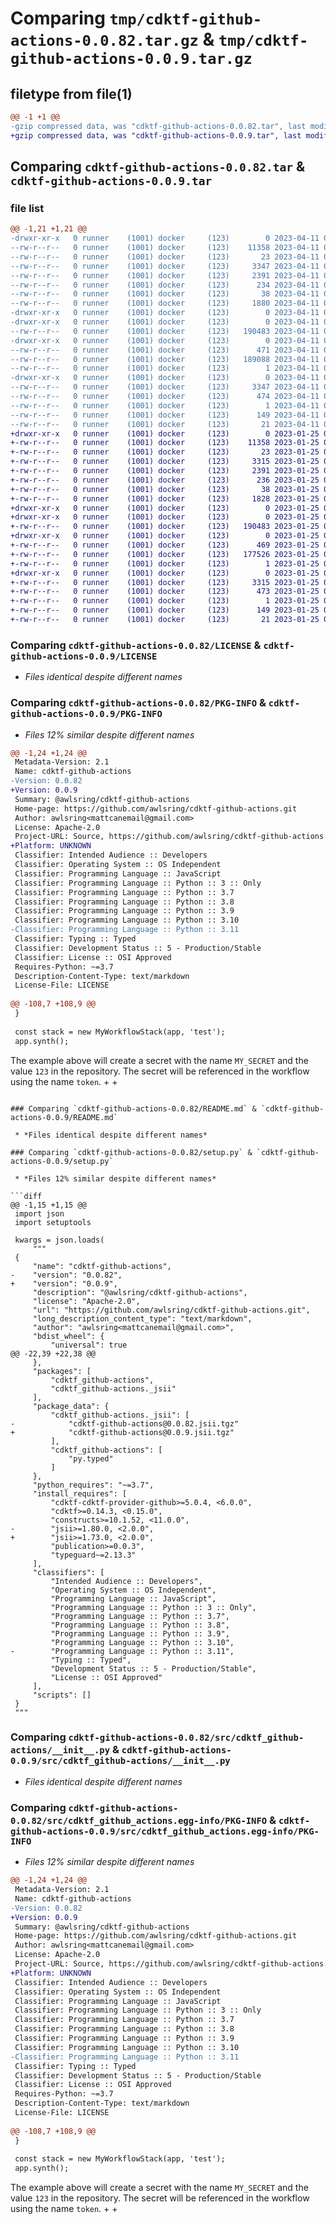 # Comparing `tmp/cdktf-github-actions-0.0.82.tar.gz` & `tmp/cdktf-github-actions-0.0.9.tar.gz`

## filetype from file(1)

```diff
@@ -1 +1 @@
-gzip compressed data, was "cdktf-github-actions-0.0.82.tar", last modified: Tue Apr 11 00:28:54 2023, max compression
+gzip compressed data, was "cdktf-github-actions-0.0.9.tar", last modified: Wed Jan 25 01:45:21 2023, max compression
```

## Comparing `cdktf-github-actions-0.0.82.tar` & `cdktf-github-actions-0.0.9.tar`

### file list

```diff
@@ -1,21 +1,21 @@
-drwxr-xr-x   0 runner    (1001) docker     (123)        0 2023-04-11 00:28:54.111383 cdktf-github-actions-0.0.82/
--rw-r--r--   0 runner    (1001) docker     (123)    11358 2023-04-11 00:28:41.000000 cdktf-github-actions-0.0.82/LICENSE
--rw-r--r--   0 runner    (1001) docker     (123)       23 2023-04-11 00:28:41.000000 cdktf-github-actions-0.0.82/MANIFEST.in
--rw-r--r--   0 runner    (1001) docker     (123)     3347 2023-04-11 00:28:54.111383 cdktf-github-actions-0.0.82/PKG-INFO
--rw-r--r--   0 runner    (1001) docker     (123)     2391 2023-04-11 00:28:41.000000 cdktf-github-actions-0.0.82/README.md
--rw-r--r--   0 runner    (1001) docker     (123)      234 2023-04-11 00:28:41.000000 cdktf-github-actions-0.0.82/pyproject.toml
--rw-r--r--   0 runner    (1001) docker     (123)       38 2023-04-11 00:28:54.111383 cdktf-github-actions-0.0.82/setup.cfg
--rw-r--r--   0 runner    (1001) docker     (123)     1880 2023-04-11 00:28:41.000000 cdktf-github-actions-0.0.82/setup.py
-drwxr-xr-x   0 runner    (1001) docker     (123)        0 2023-04-11 00:28:54.107383 cdktf-github-actions-0.0.82/src/
-drwxr-xr-x   0 runner    (1001) docker     (123)        0 2023-04-11 00:28:54.111383 cdktf-github-actions-0.0.82/src/cdktf_github-actions/
--rw-r--r--   0 runner    (1001) docker     (123)   190483 2023-04-11 00:28:41.000000 cdktf-github-actions-0.0.82/src/cdktf_github-actions/__init__.py
-drwxr-xr-x   0 runner    (1001) docker     (123)        0 2023-04-11 00:28:54.111383 cdktf-github-actions-0.0.82/src/cdktf_github-actions/_jsii/
--rw-r--r--   0 runner    (1001) docker     (123)      471 2023-04-11 00:28:41.000000 cdktf-github-actions-0.0.82/src/cdktf_github-actions/_jsii/__init__.py
--rw-r--r--   0 runner    (1001) docker     (123)   189088 2023-04-11 00:28:41.000000 cdktf-github-actions-0.0.82/src/cdktf_github-actions/_jsii/cdktf-github-actions@0.0.82.jsii.tgz
--rw-r--r--   0 runner    (1001) docker     (123)        1 2023-04-11 00:28:41.000000 cdktf-github-actions-0.0.82/src/cdktf_github-actions/py.typed
-drwxr-xr-x   0 runner    (1001) docker     (123)        0 2023-04-11 00:28:54.111383 cdktf-github-actions-0.0.82/src/cdktf_github_actions.egg-info/
--rw-r--r--   0 runner    (1001) docker     (123)     3347 2023-04-11 00:28:54.000000 cdktf-github-actions-0.0.82/src/cdktf_github_actions.egg-info/PKG-INFO
--rw-r--r--   0 runner    (1001) docker     (123)      474 2023-04-11 00:28:54.000000 cdktf-github-actions-0.0.82/src/cdktf_github_actions.egg-info/SOURCES.txt
--rw-r--r--   0 runner    (1001) docker     (123)        1 2023-04-11 00:28:54.000000 cdktf-github-actions-0.0.82/src/cdktf_github_actions.egg-info/dependency_links.txt
--rw-r--r--   0 runner    (1001) docker     (123)      149 2023-04-11 00:28:54.000000 cdktf-github-actions-0.0.82/src/cdktf_github_actions.egg-info/requires.txt
--rw-r--r--   0 runner    (1001) docker     (123)       21 2023-04-11 00:28:54.000000 cdktf-github-actions-0.0.82/src/cdktf_github_actions.egg-info/top_level.txt
+drwxr-xr-x   0 runner    (1001) docker     (123)        0 2023-01-25 01:45:21.489591 cdktf-github-actions-0.0.9/
+-rw-r--r--   0 runner    (1001) docker     (123)    11358 2023-01-25 01:45:09.000000 cdktf-github-actions-0.0.9/LICENSE
+-rw-r--r--   0 runner    (1001) docker     (123)       23 2023-01-25 01:45:09.000000 cdktf-github-actions-0.0.9/MANIFEST.in
+-rw-r--r--   0 runner    (1001) docker     (123)     3315 2023-01-25 01:45:21.489591 cdktf-github-actions-0.0.9/PKG-INFO
+-rw-r--r--   0 runner    (1001) docker     (123)     2391 2023-01-25 01:45:09.000000 cdktf-github-actions-0.0.9/README.md
+-rw-r--r--   0 runner    (1001) docker     (123)      236 2023-01-25 01:45:09.000000 cdktf-github-actions-0.0.9/pyproject.toml
+-rw-r--r--   0 runner    (1001) docker     (123)       38 2023-01-25 01:45:21.489591 cdktf-github-actions-0.0.9/setup.cfg
+-rw-r--r--   0 runner    (1001) docker     (123)     1828 2023-01-25 01:45:09.000000 cdktf-github-actions-0.0.9/setup.py
+drwxr-xr-x   0 runner    (1001) docker     (123)        0 2023-01-25 01:45:21.485591 cdktf-github-actions-0.0.9/src/
+drwxr-xr-x   0 runner    (1001) docker     (123)        0 2023-01-25 01:45:21.485591 cdktf-github-actions-0.0.9/src/cdktf_github-actions/
+-rw-r--r--   0 runner    (1001) docker     (123)   190483 2023-01-25 01:45:09.000000 cdktf-github-actions-0.0.9/src/cdktf_github-actions/__init__.py
+drwxr-xr-x   0 runner    (1001) docker     (123)        0 2023-01-25 01:45:21.485591 cdktf-github-actions-0.0.9/src/cdktf_github-actions/_jsii/
+-rw-r--r--   0 runner    (1001) docker     (123)      469 2023-01-25 01:45:09.000000 cdktf-github-actions-0.0.9/src/cdktf_github-actions/_jsii/__init__.py
+-rw-r--r--   0 runner    (1001) docker     (123)   177526 2023-01-25 01:45:09.000000 cdktf-github-actions-0.0.9/src/cdktf_github-actions/_jsii/cdktf-github-actions@0.0.9.jsii.tgz
+-rw-r--r--   0 runner    (1001) docker     (123)        1 2023-01-25 01:45:09.000000 cdktf-github-actions-0.0.9/src/cdktf_github-actions/py.typed
+drwxr-xr-x   0 runner    (1001) docker     (123)        0 2023-01-25 01:45:21.485591 cdktf-github-actions-0.0.9/src/cdktf_github_actions.egg-info/
+-rw-r--r--   0 runner    (1001) docker     (123)     3315 2023-01-25 01:45:20.000000 cdktf-github-actions-0.0.9/src/cdktf_github_actions.egg-info/PKG-INFO
+-rw-r--r--   0 runner    (1001) docker     (123)      473 2023-01-25 01:45:21.000000 cdktf-github-actions-0.0.9/src/cdktf_github_actions.egg-info/SOURCES.txt
+-rw-r--r--   0 runner    (1001) docker     (123)        1 2023-01-25 01:45:21.000000 cdktf-github-actions-0.0.9/src/cdktf_github_actions.egg-info/dependency_links.txt
+-rw-r--r--   0 runner    (1001) docker     (123)      149 2023-01-25 01:45:21.000000 cdktf-github-actions-0.0.9/src/cdktf_github_actions.egg-info/requires.txt
+-rw-r--r--   0 runner    (1001) docker     (123)       21 2023-01-25 01:45:21.000000 cdktf-github-actions-0.0.9/src/cdktf_github_actions.egg-info/top_level.txt
```

### Comparing `cdktf-github-actions-0.0.82/LICENSE` & `cdktf-github-actions-0.0.9/LICENSE`

 * *Files identical despite different names*

### Comparing `cdktf-github-actions-0.0.82/PKG-INFO` & `cdktf-github-actions-0.0.9/PKG-INFO`

 * *Files 12% similar despite different names*

```diff
@@ -1,24 +1,24 @@
 Metadata-Version: 2.1
 Name: cdktf-github-actions
-Version: 0.0.82
+Version: 0.0.9
 Summary: @awlsring/cdktf-github-actions
 Home-page: https://github.com/awlsring/cdktf-github-actions.git
 Author: awlsring<mattcanemail@gmail.com>
 License: Apache-2.0
 Project-URL: Source, https://github.com/awlsring/cdktf-github-actions.git
+Platform: UNKNOWN
 Classifier: Intended Audience :: Developers
 Classifier: Operating System :: OS Independent
 Classifier: Programming Language :: JavaScript
 Classifier: Programming Language :: Python :: 3 :: Only
 Classifier: Programming Language :: Python :: 3.7
 Classifier: Programming Language :: Python :: 3.8
 Classifier: Programming Language :: Python :: 3.9
 Classifier: Programming Language :: Python :: 3.10
-Classifier: Programming Language :: Python :: 3.11
 Classifier: Typing :: Typed
 Classifier: Development Status :: 5 - Production/Stable
 Classifier: License :: OSI Approved
 Requires-Python: ~=3.7
 Description-Content-Type: text/markdown
 License-File: LICENSE
 
@@ -108,7 +108,9 @@
 }
 
 const stack = new MyWorkflowStack(app, 'test');
 app.synth();
 ```
 
 The example above will create a secret with the name `MY_SECRET` and the value `123` in the repository. The secret will be referenced in the workflow using the name `token`.
+
+
```

### Comparing `cdktf-github-actions-0.0.82/README.md` & `cdktf-github-actions-0.0.9/README.md`

 * *Files identical despite different names*

### Comparing `cdktf-github-actions-0.0.82/setup.py` & `cdktf-github-actions-0.0.9/setup.py`

 * *Files 12% similar despite different names*

```diff
@@ -1,15 +1,15 @@
 import json
 import setuptools
 
 kwargs = json.loads(
     """
 {
     "name": "cdktf-github-actions",
-    "version": "0.0.82",
+    "version": "0.0.9",
     "description": "@awlsring/cdktf-github-actions",
     "license": "Apache-2.0",
     "url": "https://github.com/awlsring/cdktf-github-actions.git",
     "long_description_content_type": "text/markdown",
     "author": "awlsring<mattcanemail@gmail.com>",
     "bdist_wheel": {
         "universal": true
@@ -22,39 +22,38 @@
     },
     "packages": [
         "cdktf_github-actions",
         "cdktf_github-actions._jsii"
     ],
     "package_data": {
         "cdktf_github-actions._jsii": [
-            "cdktf-github-actions@0.0.82.jsii.tgz"
+            "cdktf-github-actions@0.0.9.jsii.tgz"
         ],
         "cdktf_github-actions": [
             "py.typed"
         ]
     },
     "python_requires": "~=3.7",
     "install_requires": [
         "cdktf-cdktf-provider-github>=5.0.4, <6.0.0",
         "cdktf>=0.14.3, <0.15.0",
         "constructs>=10.1.52, <11.0.0",
-        "jsii>=1.80.0, <2.0.0",
+        "jsii>=1.73.0, <2.0.0",
         "publication>=0.0.3",
         "typeguard~=2.13.3"
     ],
     "classifiers": [
         "Intended Audience :: Developers",
         "Operating System :: OS Independent",
         "Programming Language :: JavaScript",
         "Programming Language :: Python :: 3 :: Only",
         "Programming Language :: Python :: 3.7",
         "Programming Language :: Python :: 3.8",
         "Programming Language :: Python :: 3.9",
         "Programming Language :: Python :: 3.10",
-        "Programming Language :: Python :: 3.11",
         "Typing :: Typed",
         "Development Status :: 5 - Production/Stable",
         "License :: OSI Approved"
     ],
     "scripts": []
 }
 """
```

### Comparing `cdktf-github-actions-0.0.82/src/cdktf_github-actions/__init__.py` & `cdktf-github-actions-0.0.9/src/cdktf_github-actions/__init__.py`

 * *Files identical despite different names*

### Comparing `cdktf-github-actions-0.0.82/src/cdktf_github_actions.egg-info/PKG-INFO` & `cdktf-github-actions-0.0.9/src/cdktf_github_actions.egg-info/PKG-INFO`

 * *Files 12% similar despite different names*

```diff
@@ -1,24 +1,24 @@
 Metadata-Version: 2.1
 Name: cdktf-github-actions
-Version: 0.0.82
+Version: 0.0.9
 Summary: @awlsring/cdktf-github-actions
 Home-page: https://github.com/awlsring/cdktf-github-actions.git
 Author: awlsring<mattcanemail@gmail.com>
 License: Apache-2.0
 Project-URL: Source, https://github.com/awlsring/cdktf-github-actions.git
+Platform: UNKNOWN
 Classifier: Intended Audience :: Developers
 Classifier: Operating System :: OS Independent
 Classifier: Programming Language :: JavaScript
 Classifier: Programming Language :: Python :: 3 :: Only
 Classifier: Programming Language :: Python :: 3.7
 Classifier: Programming Language :: Python :: 3.8
 Classifier: Programming Language :: Python :: 3.9
 Classifier: Programming Language :: Python :: 3.10
-Classifier: Programming Language :: Python :: 3.11
 Classifier: Typing :: Typed
 Classifier: Development Status :: 5 - Production/Stable
 Classifier: License :: OSI Approved
 Requires-Python: ~=3.7
 Description-Content-Type: text/markdown
 License-File: LICENSE
 
@@ -108,7 +108,9 @@
 }
 
 const stack = new MyWorkflowStack(app, 'test');
 app.synth();
 ```
 
 The example above will create a secret with the name `MY_SECRET` and the value `123` in the repository. The secret will be referenced in the workflow using the name `token`.
+
+
```

